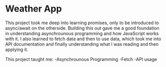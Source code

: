 # Weather App

This project took me deep into learning promises, only to be introduced to async/await on the otherside. Building this out gave me a good foundation in understanding asynchrounous programming and how JavaScript works with it.  I also learned to fetch data and then to use data, which took me into API documentation and finally understanding what I was reading and then applying it. 

This project taught me:
-Asynchrounous Programming
-Fetch
-API usage
